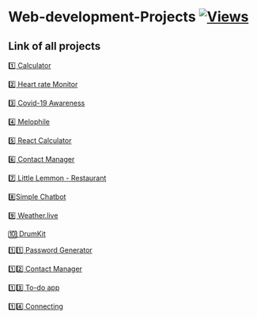 # Web-development-Projects  [![Views](https://hits.seeyoufarm.com/api/count/incr/badge.svg?url=https%3A%2F%2Fgithub.com%2Fprashantjagtap2909%2FWeb-development-Project&count_bg=%2379C83D&title_bg=%23555555&icon=&icon_color=%23E7E7E7&title=Views&edge_flat=false)](https://hits.seeyoufarm.com)
## Link of all projects

[ 1️⃣ Calculator](https://github.com/prashantjagtap2909/Calculator)

[ 2️⃣ Heart rate Monitor](https://github.com/prashantjagtap2909/Heart-Rate-Monitor/blob/main/README.md)

[ 3️⃣ Covid-19 Awareness](https://github.com/prashantjagtap2909/Covid-19-awareness/blob/main/README.md)

[ 4️⃣ Melophile](https://github.com/prashantjagtap2909/Melophile/tree/main)

[ 5️⃣ React Calculator](https://github.com/prashantjagtap2909/Simple-React-Calculator)

[ 6️⃣ Contact Manager](https://github.com/prashantjagtap2909/Contact-Manager)

[ 7️⃣ Little Lemmon - Restaurant](https://github.com/prashantjagtap2909/Little-Lemon)

[ 8️⃣Simple Chatbot](https://github.com/prashantjagtap2909/ChatBot)

[ 9️⃣ Weather.live]()

[ 🔟 DrumKit](https://github.com/prashantjagtap2909/DrumKit)

[ 1️⃣1️⃣ Password Generator](https://github.com/prashantjagtap2909/Password-Generator)

[ 1️⃣2️⃣ Contact Manager](https://github.com/prashantjagtap2909/Password-Generator)

[ 1️⃣3️⃣ To-do app]()

[ 1️⃣4️⃣ Connecting]()
